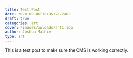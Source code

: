 ```yaml
---
title: Test Post
date: 2020-09-04T15:35:22.740Z
draft: true
categories: art
cover: /images/uploads/art1.jpg
author: Joshua Mathie
type: art
---
```

This is a test post to make sure the CMS is working correctly.
